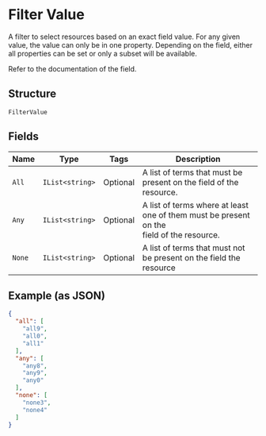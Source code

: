 
# Filter Value

A filter to select resources based on an exact field value. For any given
value, the value can only be in one property. Depending on the field, either
all properties can be set or only a subset will be available.

Refer to the documentation of the field.

## Structure

`FilterValue`

## Fields

| Name | Type | Tags | Description |
|  --- | --- | --- | --- |
| `All` | `IList<string>` | Optional | A list of terms that must be present on the field of the resource. |
| `Any` | `IList<string>` | Optional | A list of terms where at least one of them must be present on the<br>field of the resource. |
| `None` | `IList<string>` | Optional | A list of terms that must not be present on the field the resource |

## Example (as JSON)

```json
{
  "all": [
    "all9",
    "all0",
    "all1"
  ],
  "any": [
    "any8",
    "any9",
    "any0"
  ],
  "none": [
    "none3",
    "none4"
  ]
}
```

